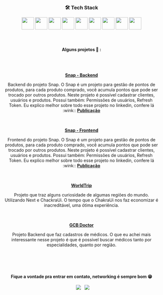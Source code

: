<div align="center">
  <h3>🛠 Tech Stack</h3>
 <img width="40" src="https://cdn.jsdelivr.net/gh/devicons/devicon/icons/html5/html5-plain-wordmark.svg" />
 <img width="40" src="https://cdn.jsdelivr.net/gh/devicons/devicon/icons/css3/css3-plain-wordmark.svg" />
 <img width="40" src="https://cdn.jsdelivr.net/gh/devicons/devicon/icons/javascript/javascript-plain.svg" />
 <img width="40" src="https://cdn.jsdelivr.net/gh/devicons/devicon/icons/typescript/typescript-original.svg" />
 <img width="40" src="https://cdn.jsdelivr.net/gh/devicons/devicon/icons/react/react-original-wordmark.svg" />
 <img width="40" src="https://cdn.jsdelivr.net/gh/devicons/devicon/icons/nodejs/nodejs-original-wordmark.svg" />
 <img width="40" src="https://cdn.jsdelivr.net/gh/devicons/devicon/icons/postgresql/postgresql-original-wordmark.svg" />
 <img width="40" src="https://cdn.jsdelivr.net/gh/devicons/devicon/icons/docker/docker-original-wordmark.svg" />
 <img width="40" src="https://cdn.jsdelivr.net/gh/devicons/devicon/icons/git/git-original-wordmark.svg" />
</div>
<br>

</br>
<div align="center">
  <h4 align="center">Alguns projetos 🤖 :</h4>
   </br>
  </br>
  
  <a href="https://github.com/igoraraujocruz/snap-backend"><b>Snap - Backend</b></a>
  <div>
    Backend do projeto Snap. O Snap é um projeto para gestão de pontos de produtos, para cada produto comprado, você acumula pontos que pode ser trocado por outros produtos. Neste projeto é possível cadastrar clientes, usuários e produtos.
  Possui também: Permissões de usuários, Refresh Token.
  Eu explico melhor sobre todo esse projeto no linkedin, confere lá :wink:: <a href="https://www.linkedin.com/posts/igor-araujo-cruz-84a89111b_nodejs-nextjs-backend-activity-6992530643217735680--bRu?utm_source=share&utm_medium=member_desktop"><b>Publicação</b></a>
  </div> 
   </br>
  </br>
  
  <a href="https://github.com/igoraraujocruz/snap-frontend"><b>Snap - Frontend</b></a>
  <div>
    Frontend do projeto Snap. O Snap é um projeto para gestão de pontos de produtos, para cada produto comprado, você acumula pontos que pode ser trocado por outros produtos. Neste projeto é possível cadastrar clientes, usuários e produtos.
  Possui também: Permissões de usuários, Refresh Token.
  Eu explico melhor sobre todo esse projeto no linkedin, confere lá :wink:: <a href="https://www.linkedin.com/posts/igor-araujo-cruz-84a89111b_nodejs-nextjs-backend-activity-6992530643217735680--bRu?utm_source=share&utm_medium=member_desktop"><b>Publicação</b></a>
  </div> 
   </br>
  </br>
  
  <a href="https://github.com/igoraraujocruz/worldtrip"><b>WorldTrip</b></a>
  <div>
    Projeto que traz alguns curiosidade de algumas regiões do mundo.
    Utilizando Next e ChackraUi.
    O tempo que o ChakraUi nos faz economizar é inacreditável, uma ótima experiência.
  </div> 
   </br>
  </br>
  
  <a href="https://github.com/igoraraujocruz/gcbDoctor"><b>GCB Doctor</b></a>
  <div>
    Projeto Backend que faz cadastros de médicos.
    O que eu achei mais interessante nesse projeto é que é possível buscar médicos tanto por especialidades, quanto por região.
  </div>
  </br>
  </br>
  
</div>
</div>
 </br>
  </br>

<h4 align="center">Fique a vontade pra entrar em contato, networking é sempre bom  😁</h4>

<p align="center">  
&nbsp; <a href="https://www.linkedin.com/in/igor-araujo-cruz-84a89111b/" target="_blank" rel="noopener noreferrer"><img src="https://img.shields.io/badge/linkedin-%230077B5.svg?&style=for-the-badge&logo=linkedin&logoColor=white" /></a>
&nbsp; <a href="mailto:igoraraujocruzz@gmail.com" target="_blank" rel="noopener noreferrer"><img src="https://img.shields.io/badge/-Gmail-c14438?style=for-the-badge&logo=Gmail&logoColor=white&link=mailto:seu_email" /></a>
</p>
